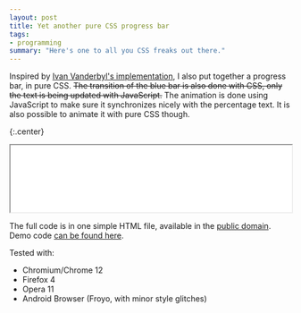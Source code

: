 ```yaml
---
layout: post
title: Yet another pure CSS progress bar
tags:
- programming
summary: "Here's one to all you CSS freaks out there."
---
```


Inspired by [Ivan Vanderbyl's implementation][1], I also put together a
progress bar, in pure CSS. <del>The transition of the blue bar is also done
with CSS, only the text is being updated with JavaScript.</del> The animation
is done using JavaScript to make sure it synchronizes nicely with the
percentage text. It is also possible to animate it with pure CSS though.

[1]: https://ivan.dev

{:.center}
<iframe src="/demos/pure-css-progress-bar.html" style="width:100%; height:120px;">&nbsp;</iframe>

The full code is in one simple HTML file, available in the [public domain][2].
Demo code [can be found here][3].

[2]: https://en.wikipedia.org/wiki/Public_domain
[3]: /demos/pure-css-progress-bar.html

Tested with:

* Chromium/Chrome 12
* Firefox 4
* Opera 11
* Android Browser (Froyo, with minor style glitches)
